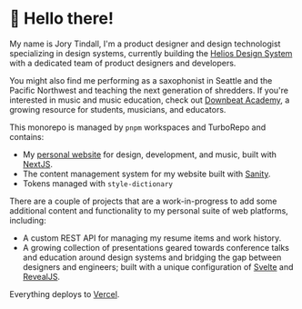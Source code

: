 # 👋 Hello there!

My name is Jory Tindall, I'm a product designer and design technologist specializing in design systems, currently building the [Helios Design System](https://helios.hashicorp.design) with a dedicated team of product designers and developers.

You might also find me performing as a saxophonist in Seattle and the Pacific Northwest and teaching the next generation of shredders. If you're interested in music and music education, check out [Downbeat Academy](https://downbeatacademy.com), a growing resource for students, musicians, and educators.

This monorepo is managed by `pnpm` workspaces and TurboRepo and contains:

-   My [personal website](https://jorytindall.com) for design, development, and music, built with [NextJS](https://nextjs.org/).
-   The content management system for my website built with [Sanity](https://www.sanity.io/).
-   Tokens managed with `style-dictionary`

There are a couple of projects that are a work-in-progress to add some additional content and functionality to my personal suite of web platforms, including:

-   A custom REST API for managing my resume items and work history.
-   A growing collection of presentations geared towards conference talks and education around design systems and bridging the gap between designers and engineers; built with a unique configuration of [Svelte](https://svelte.dev/) and [RevealJS](https://revealjs.com/).

Everything deploys to [Vercel](https://vercel.com).
